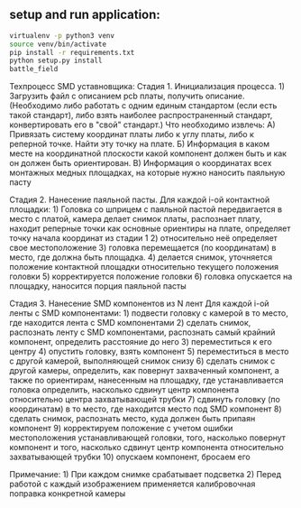 setup and run application:
--------------------------
``` bash
virtualenv -p python3 venv
source venv/bin/activate
pip install -r requirements.txt 
python setup.py install
battle_field
```

Техпроцесс SMD уставновщика:
Стадия 1. Инициализация процесса.
    1) Загрузить файл с описанием pcb платы, получить описание.
(Необходимо либо работать с одним единым стандартом (если есть такой стандарт),
либо взять наиболее распространенный стандарт, конвертировать его в "свой" стандарт.)
    Что необходимо извлечь:
    А) Привязать систему координат платы либо к углу платы, либо к реперной точке. Найти эту точку на плате.
    Б) Информация в каком месте на координатной плоскости какой компонент должен быть и
        как он должен быть ориентирован.
    В) Информация о координатах всех монтажных медных площадках, на которые нужно наносить паяльную пасту

Стадия 2. Нанесение паяльной пасты.
Для каждой i-ой контактной площадки:
    1) Головка со шприцем с паяльной пастой передвигается в место с платой, камера делает снимок платы, распознает плату, находит реперные точки как основные ориентиры на плате, определяет точку начала координат из стадии 1
    2) относительно неё определяет свое местоположение
    3) головка перемещается (по координатам) в место, где должна быть площадка.
    4) делается снимок, уточняется положение контактной площадки относительно текущего положения головки
    5) корректируется положение головки
    6) головка опускается на площадку, наносится порция паяльной пасты

Стадия 3. Нанесение SMD компонентов из N лент
Для каждой i-ой ленты с SMD компонентами:
    1) подвести головку с камерой в то место, где находится лента c SMD компонентами
    2) сделать снимок, распознать ленту с SMD компонентами, распознать самый крайний компонент, 
    определить расстояние до него
    3) переместиться к его центру
    4) опустить головку, взять компонент
    5) переместиться в место с другой камерой, выполняющей снимок снизу
    6) сделать снимок с другой камеры, определить, как повернут захваченный компонент, а также по ориентирам, нанесенным на площадку, где устанавливается головка определить, насколько сдвинут центр компонента относительно центра захватывающей трубки
    7) сдвинуть головку (по координатам) в то место, где находится место под SMD компонент
    8) сделать снимок, распознать место, куда должен быть припаян компонент
    9) корректируем положение с учетом ошибки местоположения устанавливающей головки, того, насколько повернут компонент и того, насколько сдвинут центр компонента относительно захватывающей трубки
    10) опускаем компонент, бросаем его

Примечание:
    1) При каждом снимке срабатывает подсветка
    2) Перед работой с каждый изображением применяется калибровочная поправка конкретной камеры
